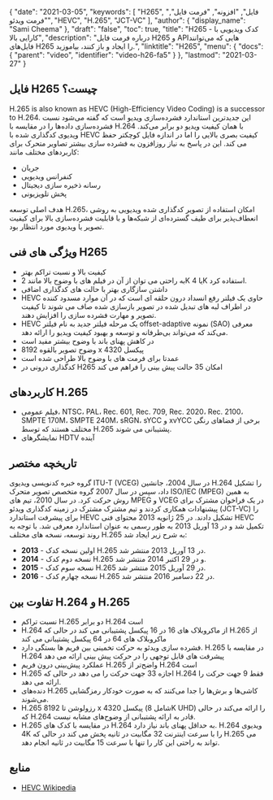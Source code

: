 {
  "date": "2021-03-05",
  "keywords": [
"H265",
"فایل",
"افزونه",
"فرمت فایل",
"فرمت ویدئو",
"HEVC",
"H.265",
"JCT-VC"
],
  "author": {
    "display_name": "Sami Cheema"
},
  "draft": "false",
  "toc": true,
  "title": "H265 - کدک ویدیویی با کارایی بالا",
  "description": "درباره فرمت فایل H265 و APIهایی که می‌توانند فایل‌های H265 را ایجاد و باز کنند، بیاموزید.",
  "linktitle": "H265",
  "menu": {
    "docs": {
      "parent": "video",
      "identifier": "video-h26-fa5"
}
},
  "lastmod": "2021-03-27"
}


## فایل H265 چیست؟

H.265 is also known as HEVC (High-Efficiency Video Coding) is a successor to H.264. این جدیدترین استاندارد فشرده‌سازی ویدیو است که گفته می‌شود نسبت فشرده‌سازی داده‌ها را در مقایسه با H.264 با همان کیفیت ویدیو دو برابر می‌کند. ویدیوی کدگذاری شده با HEVC کیفیت بصری بالایی را اما در اندازه فایل کوچکتر حفظ می کند. این در پاسخ به نیاز روزافزون به فشرده سازی بیشتر تصاویر متحرک برای کاربردهای مختلف مانند:

 * جریان
 * کنفرانس ویدیویی
 * رسانه ذخیره سازی دیجیتال
 * پخش تلویزیونی
 
هدف اصلی توسعه H.265، امکان استفاده از تصویر کدگذاری شده ویدیویی به روشی انعطاف‌پذیر برای طیف گسترده‌ای از شبکه‌ها و با قابلیت فشرده‌سازی بالا برای کیفیت تصویر یا ویدیوی مورد انتظار بود.


## ویژگی های فنی H265
 
* کیفیت بالا و نسبت تراکم بهتر
* به راحتی می توان از آن در فیلم های با وضوح بالا مانند 2K یا 4K استفاده کرد.
* داشتن سازگاری بهتر با حالت های کدگذاری اضافی
* HEVC حاوی یک فیلتر رفع انسداد درون حلقه ای است که در آن موارد مسدود کننده در اطراف لبه های تبدیل شده در تصویر بازسازی شده صاف می شوند تا کیفیت تصویر و مهارت فشرده سازی را افزایش دهند.
* HEVC یک مرحله فیلتر جدید به نام فیلتر offset-adaptive نمونه (SAO) معرفی می‌کند که می‌تواند بی‌طرفانه و توسعه و بهبود کیفیت ویدیو را ارائه دهد.
* در کاهش پهنای باند با وضوح بیشتر مفید است
* وضوح تصویر بالقوه 8192 x 4320 پیکسل
* عمدتا برای فرمت های با وضوح بالا طراحی شده است
* کدگذاری درونی در H265 امکان 35 حالت پیش بینی را فراهم می کند

 
## کاربردهای H.265

* فیلم عمومی، NTSC، PAL، Rec. 601, Rec. 709, Rec. 2020، Rec. 2100، SMPTE 170M، SMPTE 240M، sRGN، sYCC و xvYCC برخی از فضاهای رنگی مختلف هستند که توسط H.265 پشتیبانی می شوند.
* نمایشگرهای HDTV آینده
 
## تاریخچه مختصر

گروه خبره کدنویسی ویدیوی ITU-T (VCEG) در سال 2004، جانشین H.264 را تشکیل داد، سپس در سال 2007 گروه متخصص تصویر متحرک ISO/IEC (MPEG) به همین روش حرکت کرد. در سال 2010، تیم های MPEG و VCEG در یک فراخوان مشترک برای پیشنهادات همکاری کردند و تیم مشترک مشترک در زمینه کدگذاری ویدئو (JCT-VC) را برای پیشرفت استاندارد HEVC تشکیل دادند. در 25 ژانویه 2013 محتوای فنی HEVC تکمیل شد و در 13 آوریل 2013 به طور رسمی به عنوان استاندارد معرفی شد. با توجه به روند توسعه، نسخه های مختلف H.265 به شرح زیر ایجاد شد:

* **2013** - اولین نسخه کدک H.265 در 13 آوریل 2013 منتشر شد.
* **2014** - نسخه دوم کدک H.265 و در 29 اکتبر 2014 منتشر شد.
* **2015** - نسخه سوم کدک H.265 در 29 آوریل 2015 منتشر شد.
* **2016** - نسخه چهارم کدک H.265 در 22 دسامبر 2016 منتشر شد.
 
## تفاوت بین H.264 و H.265

* نسبت تراکم H.265 دو برابر H.264 است
* H.264 از ماکروبلاک های 16 در 16 پیکسل پشتیبانی می کند در حالی که H.265 از ماکروبلاک های 64 در 64 پیکسل پشتیبانی می کند
* فشرده سازی ویدئو به حرکت تخمینی بین فریم ها بستگی دارد. H.265 در مقایسه با H.264 پیشرفت های قابل توجهی را در حرکت پیش بینی ارائه می دهد
* عملکرد پیش‌بینی درون فریم H.265 واضح‌تر از H.264 است
* H.265 اجازه 33 جهت حرکت را می دهد در حالی که H.264 فقط 9 جهت حرکت را ارائه می دهد.
* دنده‌های H.265 کاشی‌ها و برش‌ها را جدا می‌کنند که به صورت خودکار رمزگشایی می‌شوند.
* H.265 رزولوشن تا 8192 x 4320 پیکسل (شامل 8K UHD) را ارائه می‌کند در حالی که H.264 قادر به ارائه پشتیبانی از وضوح‌های مشابه نیست.
* H.265 در مقایسه با کدک های H.264 به حداقل پهنای باند نیاز دارد. H.264 ویدیوی 4K را با سرعت اینترنت 32 مگابیت در ثانیه پخش می کند در حالی که H.265 می تواند به راحتی این کار را تنها با سرعت 15 مگابیت در ثانیه انجام دهد.

## منابع

 * [HEVC Wikipedia](https://en.wikipedia.org/wiki/High_Efficiency_Video_Coding)

